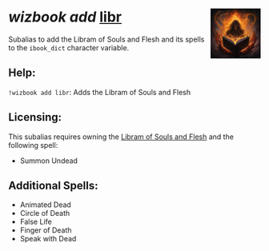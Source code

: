 <h1><i>wizbook add</i> <u>libr</u><img align="right" src="../../../../Images/libr.png" width="100px"></h1>

Subalias to add the Libram of Souls and Flesh and its spells to the `ibook_dict` character variable.

## Help:
`!wizbook add libr`: Adds the Libram of Souls and Flesh

## Licensing:
This subalias requires owning the [Libram of Souls and Flesh](https://www.dndbeyond.com/magic-items/2412349-libram-of-souls-and-flesh) and the following spell:

- Summon Undead

## Additional Spells:
- Animated Dead
- Circle of Death
- False Life
- Finger of Death
- Speak with Dead